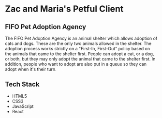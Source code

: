 # Zac and Maria's Petful Client


## FIFO Pet Adoption Agency
The FIFO Pet Adoption Agency is an animal shelter which allows adoption of cats and dogs. These are the only two animals allowed in the shelter. The adoption process works strictly on a "First-In, First-Out" policy based on the animals that came to the shelter first. People can adopt a cat, or a dog, or both, but they may only adopt the animal that came to the shelter first. In addition, people who want to adopt are also put in a queue so they can adopt when it's their turn.

## Tech Stack
- HTML5
- CSS3
- JavaScript
- React